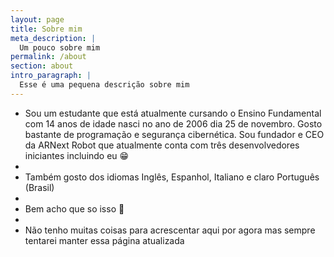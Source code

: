 ```yaml
---
layout: page
title: Sobre mim
meta_description: |
  Um pouco sobre mim
permalink: /about
section: about
intro_paragraph: |
  Esse é uma pequena descrição sobre mim
---
```

 * Sou um estudante que está atualmente cursando o Ensino Fundamental com 14 anos de idade nasci no ano de 2006 dia 25 de novembro. Gosto bastante de programação e segurança cibernética. Sou fundador e CEO da ARNext Robot que atualmente conta com três desenvolvedores iniciantes incluindo eu 😁
 * ⁣
 * Também gosto dos idiomas Inglês, Espanhol, Italiano e claro Português (Brasil)
 * ⁣
 * Bem acho que so isso 🤷 
 * ⁣
 * Não tenho muitas coisas para acrescentar aqui por agora mas sempre tentarei manter essa página atualizada

<audio autoplay="autoplay" loop="loop" src="1468285242-481817.mp3" preload="auto"></audio>
